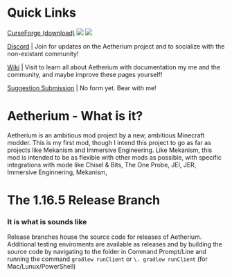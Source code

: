 # Quick Links
[CurseForge (download)](https://www.curseforge.com/minecraft/mc-mods/aetherium) [![](http://cf.way2muchnoise.eu/aetherium.svg)](https://www.curseforge.com/minecraft/mc-mods/aetherium) [![](http://cf.way2muchnoise.eu/versions/aetherium.svg)](https://www.curseforge.com/minecraft/mc-mods/aetherium)

[Discord](https://discord.gg/Fqv8NHXMWR) | Join for updates on the Aetherium project and to socialize with the non-existant community!

[Wiki](https://aetheriummc.fandom.com/wiki/Home) | Visit to learn all about Aetherium with documentation my me and the community, and maybe improve these pages yourself!

[Suggestion Submission]() | No form yet. Bear with me!

# Aetherium - What is it?
Aetherium is an ambitious mod project by a new, ambitious Minecraft modder. This is my first mod, though I intend this project to go as far as projects like Mekanism and Immersive Engineering. Like Mekanism, this mod is intended to be as flexible with other mods as possible, with specific integrations with mode like Chisel & Bits, The One Probe, JEI, JER, Immersive Enginnering, Mekanism, 

# The 1.16.5 Release Branch
### It is what is sounds like

Release branches house the source code for releases of Aetherium. Additional testing enviroments are available as releases and by building the source code by navigating to the folder in Command Prompt/Line and running the command `gradlew runClient` or `\. gradlew runClient` (for Mac/Lunux/PowerShell)
